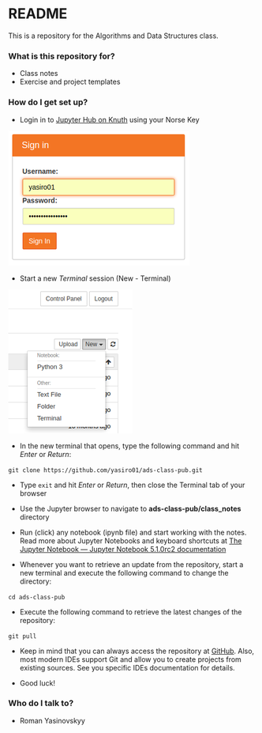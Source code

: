 # README #

This is a repository for the Algorithms and Data Structures class.

### What is this repository for? ###

* Class notes
* Exercise and project templates

### How do I get set up? ###

* Login in to [Jupyter Hub on Knuth](https://knuth.luther.edu:8443/) using your Norse Key

![Knuth Login](images/1_knuth_login.png)

* Start a new *Terminal* session (New - Terminal)

![New Terminal](images/2_new_terminal.png)

* In the new terminal that opens, type the following command and hit *Enter* or *Return*:

 `git clone https://github.com/yasiro01/ads-class-pub.git`

* Type `exit` and hit *Enter* or *Return*, then close the Terminal tab of your browser

* Use the Jupyter browser to navigate to **ads-class-pub/class_notes** directory

* Run (click) any notebook (ipynb file) and start working with the notes. Read more about Jupyter Notebooks and keyboard shortcuts at [The Jupyter Notebook — Jupyter Notebook 5.1.0rc2 documentation](http://jupyter-notebook.readthedocs.io/en/latest/notebook.html)

* Whenever you want to retrieve an update from the repository, start a new terminal and execute the following command to change the directory:

 `cd ads-class-pub`

 * Execute the following command to retrieve the latest changes of the repository:

 `git pull`

 * Keep in mind that you can always access the repository at [GitHub](https://github.com/yasiro01/ads-class-pub/). Also, most modern IDEs support Git and allow you to create projects from existing sources. See you specific IDEs documentation for details.
 
 * Good luck!

### Who do I talk to? ###

* Roman Yasinovskyy